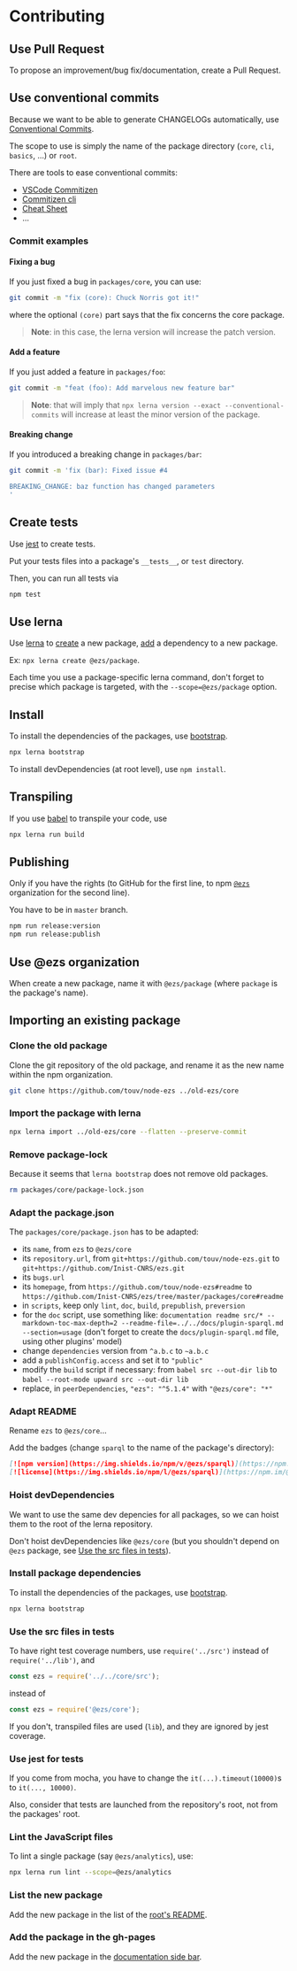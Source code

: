 # Contributing

## Use Pull Request

To propose an improvement/bug fix/documentation, create a Pull Request.

## Use conventional commits

Because we want to be able to generate CHANGELOGs automatically, use
[Conventional Commits](https://www.conventionalcommits.org).

The scope to use is simply the name of the package directory (`core`, `cli`,
`basics`, ...) or `root`.

There are tools to ease conventional commits:

- [VSCode Commitizen](https://github.com/KnisterPeter/vscode-commitizen)
- [Commitizen cli](http://commitizen.github.io/cz-cli/)
- [Cheat Sheet](https://www.cheatography.com/albelop/cheat-sheets/conventional-commits/)
- ...

### Commit examples

#### Fixing a bug

If you just fixed a bug in `packages/core`, you can use:

```bash
git commit -m "fix (core): Chuck Norris got it!"
```

where the optional `(core)` part says that the fix concerns the core package.

> **Note**: in this case, the lerna version will increase the patch version.

#### Add a feature

If you just added a feature in `packages/foo`:

```bash
git commit -m "feat (foo): Add marvelous new feature bar"
```

> **Note**: that will imply that
> `npx lerna version --exact --conventional-commits` will increase at least
> the minor version of the package.

#### Breaking change

If you introduced a breaking change in `packages/bar`:

```bash
git commit -m 'fix (bar): Fixed issue #4

BREAKING_CHANGE: baz function has changed parameters
'
```

## Create tests

Use [jest](https://jestjs.io) to create tests.

Put your tests files into a package's `__tests__`, or `test` directory.

Then, you can run all tests via

```bash
npm test
```

## Use lerna

Use [lerna](https://lerna.js.org/) to
[create](https://github.com/lerna/lerna/tree/v4.0.0/commands/create) a new
package, [add](https://github.com/lerna/lerna/tree/v4.0.0/commands/add) a
dependency to a new package.

Ex: `npx lerna create @ezs/package`.

Each time you use a package-specific lerna command, don't forget to precise
which package is targeted, with the `--scope=@ezs/package` option.

## Install

To install the dependencies of the packages, use
[bootstrap](https://github.com/lerna/lerna/tree/v4.0.0/commands/bootstrap).

```bash
npx lerna bootstrap
```

To install devDependencies (at root level), use `npm install`.

## Transpiling

If you use [babel](https://babeljs.io) to transpile your code, use

```bash
npx lerna run build
```

## Publishing

Only if you have the rights (to GitHub for the first line, to npm
[`@ezs`](https://www.npmjs.com/org/ezs) organization for the second line).

You have to be in `master` branch.

```bash
npm run release:version
npm run release:publish
```

## Use @ezs organization

When create a new package, name it with `@ezs/package` (where `package` is the package's name).

## Importing an existing package

### Clone the old package

Clone the git repository of the old package, and rename it as the new name
within the npm organization.

```bash
git clone https://github.com/touv/node-ezs ../old-ezs/core
```

### Import the package with lerna

```bash
npx lerna import ../old-ezs/core --flatten --preserve-commit
```

### Remove package-lock

Because it seems that `lerna bootstrap` does not remove old packages.

```bash
rm packages/core/package-lock.json
```

### Adapt the package.json

The `packages/core/package.json` has to be adapted:

- its `name`, from `ezs` to `@ezs/core`
- its `repository.url`, from `git+https://github.com/touv/node-ezs.git` to
  `git+https://github.com/Inist-CNRS/ezs.git`
- its `bugs.url`
- its `homepage`, from `https://github.com/touv/node-ezs#readme` to
  `https://github.com/Inist-CNRS/ezs/tree/master/packages/core#readme`
- in `scripts`, keep only `lint`, `doc`, `build`, `prepublish`, `preversion`
- for the `doc` script, use something like: `documentation readme src/* --markdown-toc-max-depth=2 --readme-file=../../docs/plugin-sparql.md --section=usage` (don't forget to create the `docs/plugin-sparql.md` file, using other plugins' model)
- change `dependencies` version from `^a.b.c` to `~a.b.c`
- add a `publishConfig.access` and set it to `"public"`
- modify the `build` script if necessary: from `babel src --out-dir lib` to
  `babel --root-mode upward src --out-dir lib`
- replace, in `peerDependencies`, `"ezs": "^5.1.4"` with `"@ezs/core": "*"`

### Adapt README

Rename `ezs` to `@ezs/core`...

Add the badges (change `sparql` to the name of the package's directory):

```md
[![npm version](https://img.shields.io/npm/v/@ezs/sparql)](https://npm.im/@ezs/sparql)
[![license](https://img.shields.io/npm/l/@ezs/sparql)](https://npm.im/@ezs/sparql)
```

### Hoist devDependencies

We want to use the same dev depencies for all packages, so we can hoist them to
the root of the lerna repository.

Don't hoist devDependencies like `@ezs/core` (but you shouldn't depend on `@ezs`
package, see [Use the src files in tests](#use-the-src-files-in-tests)).

### Install package dependencies

To install the dependencies of the packages, use
[bootstrap](https://github.com/lerna/lerna/tree/master/commands/bootstrap).

```bash
npx lerna bootstrap
```

### Use the src files in tests

To have right test coverage numbers, use `require('../src')` instead of
`require('../lib')`, and

```js
const ezs = require('../../core/src');
```

instead of

```js
const ezs = require('@ezs/core');
```

If you don't, transpiled files are used (`lib`), and they are ignored by jest
coverage.

### Use jest for tests

If you come from mocha, you have to change the `it(...).timeout(10000)`s to
`it(..., 10000)`.

Also, consider that tests are launched from the repository's root, not from the
packages' root.

### Lint the JavaScript files

To lint a single package (say `@ezs/analytics`), use:

```bash
npx lerna run lint --scope=@ezs/analytics
```

### List the new package

Add the new package in the list of the [root's README](./README.md).

### Add the package in the gh-pages

Add the new package in the [documentation side bar](./docs/_sidebar.md).
